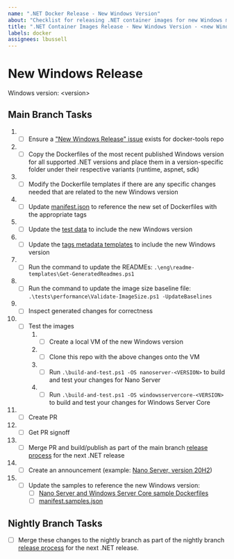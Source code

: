 ```yaml
---
name: ".NET Docker Release - New Windows Version"
about: "Checklist for releasing .NET container images for new Windows major versions"
title: ".NET Container Images Release - New Windows Version - <new Windows version>"
labels: docker
assignees: lbussell
---
```


# New Windows Release

Windows version: &lt;version&gt;

## Main Branch Tasks

1. - [ ] Ensure a ["New Windows Release" issue](https://github.com/dotnet/docker-tools/blob/main/.github/ISSUE_TEMPLATE/releases/new-windows-release.md) exists for docker-tools repo
1. - [ ] Copy the Dockerfiles of the most recent published Windows version for all supported .NET versions and place them in a version-specific folder under their respective variants (runtime, aspnet, sdk)
1. - [ ] Modify the Dockerfile templates if there are any specific changes needed that are related to the new Windows version
1. - [ ] Update [manifest.json](https://github.com/dotnet/dotnet-docker/blob/nightly/manifest.json) to reference the new set of Dockerfiles with the appropriate tags
1. - [ ] Update the [test data](https://github.com/dotnet/dotnet-docker/blob/nightly/tests/Microsoft.DotNet.Docker.Tests/TestData.cs) to include the new Windows version
1. - [ ] Update the [tags metadata templates](https://github.com/dotnet/dotnet-docker/tree/main/eng/mcr-tags-metadata-templates) to include the new Windows version
1. - [ ] Run the command to update the READMEs: `.\eng\readme-templates\Get-GeneratedReadmes.ps1`
1. - [ ] Run the command to update the image size baseline file: `.\tests\performance\Validate-ImageSize.ps1 -UpdateBaselines`
1. - [ ] Inspect generated changes for correctness
1. - [ ] Test the images
      1. - [ ] Create a local VM of the new Windows version
      1. - [ ] Clone this repo with the above changes onto the VM
      1. - [ ] Run `.\build-and-test.ps1 -OS nanoserver-<VERSION>` to build and test your changes for Nano Server
      1. - [ ] Run `.\build-and-test.ps1 -OS windowsservercore-<VERSION>` to build and test your changes for Windows Server Core
1. - [ ] Create PR
1. - [ ] Get PR signoff
1. - [ ] Merge PR and build/publish as part of the main branch [release process](dotnet-release.md) for the next .NET release
1. - [ ] Create an announcement (example: [Nano Server, version 20H2](https://github.com/dotnet/dotnet-docker/issues/2322))
1. - [ ] Update the samples to reference the new Windows version:
      - [ ] [Nano Server and Windows Server Core sample Dockerfiles](https://github.com/dotnet/dotnet-docker/tree/main/samples)
      - [ ] [manifest.samples.json](https://github.com/dotnet/dotnet-docker/blob/main/manifest.samples.json)

## Nightly Branch Tasks

- [ ] Merge these changes to the nightly branch as part of the nightly branch [release process](dotnet-release.md) for the next .NET release.
